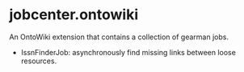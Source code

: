 jobcenter.ontowiki
===================

An OntoWiki extension that contains a collection of gearman jobs.

* IssnFinderJob: asynchronously find missing links between loose resources.

